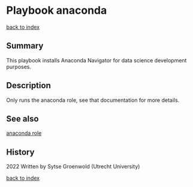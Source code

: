 # Playbook anaconda
[back to index](../index.md#Playbooks)

## Summary
This playbook installs Anaconda Navigator for data science development purposes.

## Description
Only runs the anaconda role, see that documentation for more details.

## See also
[anaconda role](../roles/anaconda.md)

## History
2022 Written by Sytse Groenwold (Utrecht University)

[back to index](../index.md#Playbooks)
